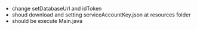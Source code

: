 - change setDatabaseUrl and idToken
- shoud download and setting serviceAccountKey.json at resources folder
- should be execute Main.java